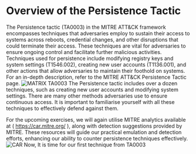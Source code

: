 # Overview of the Persistence Tactic
The Persistence tactic (TA0003) in the MITRE ATT&CK framework encompasses techniques that adversaries employ to sustain their access to systems across reboots, credential changes, and other disruptions that could terminate their access. These techniques are vital for adversaries to ensure ongoing control and facilitate further malicious activities. Techniques used for persistence include modifying registry keys and system settings (T1546.002), creating new user accounts (T1136.001), and other actions that allow adversaries to maintain their foothold on systems. For an in-depth description, refer to the MITRE ATT&CK Persistence Tactic page.
![MATRIX TA0003](https://github.com/user-attachments/assets/3cd6311a-d0a2-45cc-8fb9-31f91e1582ea)
The Persistence tactic includes over a dozen techniques, such as creating new user accounts and modifying system settings. There are many other methods adversaries use to ensure continuous access. It is important to familiarise yourself with all these techniques to effectively defend against them.

For the upcoming exercises, we will again utilise MITRE analytics available at ( https://car.mitre.org/ ), along with detection suggestions provided by MITRE. These resources will guide our practical emulation and detection efforts, enhancing our ability to counter persistence techniques effectively.
![CAR](https://github.com/user-attachments/assets/513a6d3e-be30-4238-ac1d-7ab324eca7cc)
Now, It is time for our first technique from TA0003

